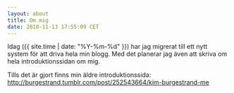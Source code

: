 ```yaml
---
layout: about
title: Om mig
date: 2010-11-13 17:55:09 CET
---
```


Idag ({{ site.time | date: "%Y-%m-%d" }}) har jag migrerat till ett
nytt system för att driva hela min blogg. Med det planerar jag även att skriva
om hela introduktionssidan om mig.

Tills det är gjort finns min äldre introduktionssida:  
<http://burgestrand.tumblr.com/post/252543664/kim-burgestrand-me>